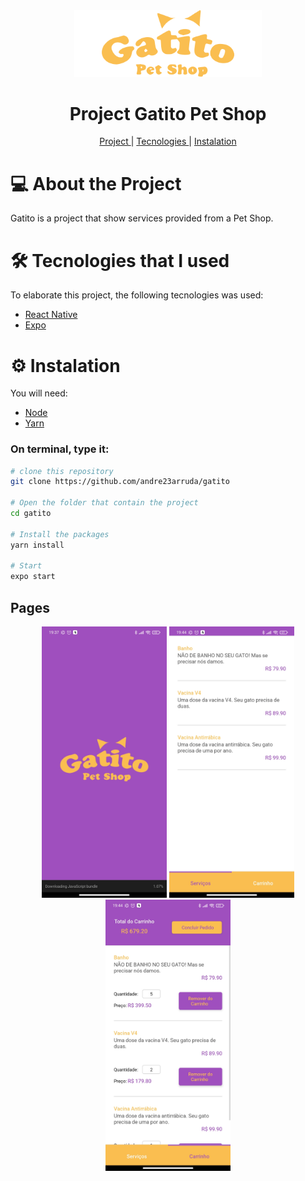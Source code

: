 
<div id="header" align="center">
  <img src="https://github.com/Gotera/Gatito-Alura/blob/main/assets/splash.png" width="300" >
</div>


<div align="center" >
  <h1>
    Project Gatito Pet Shop
  </h1>
  <p >
    <a href="#project">Project </a>
    |
    <a href="#tecnologies"> Tecnologies </a>
    |
    <a href="#instalation"> Instalation </a>
  </p>
</div>

##

<h1 id="project">
💻 About the Project
</h1>
Gatito is a project that show services provided from a Pet Shop.

<h1 id="tecnologies">
🛠️ Tecnologies that I used
</h1>
To elaborate this project, the following tecnologies was used:

- [React Native](https://reactnative.dev/)
- [Expo](https://expo.io/)
  
<h1 id="instalation">
⚙️ Instalation
</h1>
You will need:

- [Node](https://nodejs.org/en/download/)
- [Yarn](https://classic.yarnpkg.com/en/docs/install/)

### On terminal, type it:
```sh
# clone this repository
git clone https://github.com/andre23arruda/gatito

# Open the folder that contain the project
cd gatito

# Install the packages 
yarn install

# Start
expo start
```

## Pages

<div align="center">
    <img alt="Splash" title="Splash" src="assets\screen_1.jpg" width="200px" />
    <img alt="Splash" title="Splash" src="assets\screen_2.jpg" width="200px" />
    <img alt="Splash" title="Splash" src="assets\screen_3.jpg" width="200px" />
</div>
